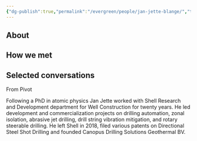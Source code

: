 ```yaml
---
{"dg-publish":true,"permalink":"/evergreen/people/jan-jette-blange/","tags":["people","ceo","geo_eco"]}
---
```


## About


## How we met


## Selected conversations
From Pivot

Following a PhD in atomic physics Jan Jette worked with Shell Research and Development department for Well Construction for twenty years. He led development and commercialization projects on drilling automation, zonal isolation, abrasive jet drilling, drill string vibration mitigation, and rotary steerable drilling. He left Shell in 2018, filed various patents on Directional Steel Shot Drilling and founded Canopus Drilling Solutions Geothermal BV.

